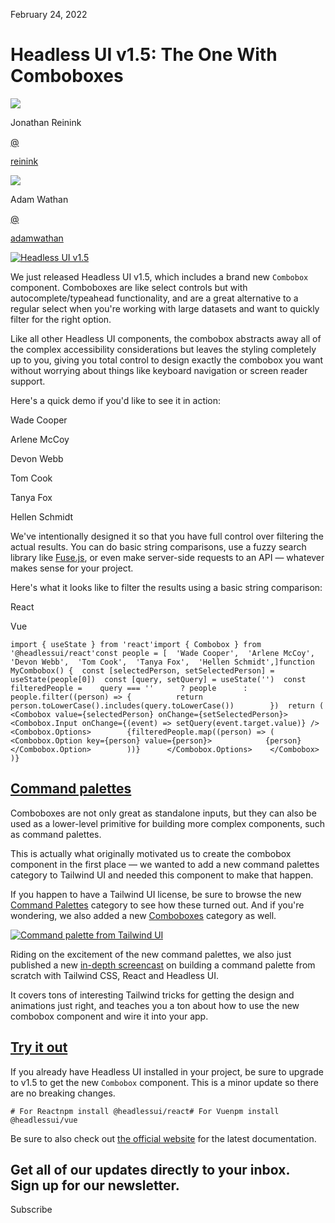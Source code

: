<!--$-->

<!--/$-->

February 24, 2022

# Headless UI v1.5: The One With Comboboxes

![](/_next/image?url=%2F_next%2Fstatic%2Fmedia%2Freinink.dd880af3.jpg\&w=96\&q=75)

Jonathan Reinink

[@](https://twitter.com/reinink)

<!-- -->

[reinink](https://twitter.com/reinink)

![](/_next/image?url=%2F_next%2Fstatic%2Fmedia%2Fadamwathan.f69b0b90.jpg\&w=96\&q=75)

Adam Wathan

[@](https://twitter.com/adamwathan)

<!-- -->

[adamwathan](https://twitter.com/adamwathan)

[![Headless UI v1.5](/_next/image?url=%2F_next%2Fstatic%2Fmedia%2Fbanner.ec1e13c6.jpg\&w=3840\&q=75)](https://headlessui.dev)

We just released Headless UI v1.5, which includes a brand new `Combobox` component. Comboboxes are like select controls but with autocomplete/typeahead functionality, and are a great alternative to a regular select when you're working with large datasets and want to quickly filter for the right option.

Like all other Headless UI components, the combobox abstracts away all of the complex accessibility considerations but leaves the styling completely up to you, giving you total control to design exactly the combobox you want without worrying about things like keyboard navigation or screen reader support.

Here's a quick demo if you'd like to see it in action:

Wade Cooper

Arlene McCoy

Devon Webb

Tom Cook

Tanya Fox

Hellen Schmidt

We've intentionally designed it so that you have full control over filtering the actual results. You can do basic string comparisons, use a fuzzy search library like [Fuse.js](https://fusejs.io/), or even make server-side requests to an API — whatever makes sense for your project.

Here's what it looks like to filter the results using a basic string comparison:

React

Vue

```
import { useState } from 'react'import { Combobox } from '@headlessui/react'const people = [  'Wade Cooper',  'Arlene McCoy',  'Devon Webb',  'Tom Cook',  'Tanya Fox',  'Hellen Schmidt',]function MyCombobox() {  const [selectedPerson, setSelectedPerson] = useState(people[0])  const [query, setQuery] = useState('')  const filteredPeople =    query === ''      ? people      : people.filter((person) => {          return person.toLowerCase().includes(query.toLowerCase())        })  return (    <Combobox value={selectedPerson} onChange={setSelectedPerson}>      <Combobox.Input onChange={(event) => setQuery(event.target.value)} />      <Combobox.Options>        {filteredPeople.map((person) => (          <Combobox.Option key={person} value={person}>            {person}          </Combobox.Option>        ))}      </Combobox.Options>    </Combobox>  )}
```

## [Command palettes](#command-palettes)

Comboboxes are not only great as standalone inputs, but they can also be used as a lower-level primitive for building more complex components, such as command palettes.

This is actually what originally motivated us to create the combobox component in the first place — we wanted to add a new command palettes category to Tailwind UI and needed this component to make that happen.

If you happen to have a Tailwind UI license, be sure to browse the new [Command Palettes](https://tailwindui.com/components/application-ui/navigation/command-palettes) category to see how these turned out. And if you're wondering, we also added a new [Comboboxes](https://tailwindui.com/components/application-ui/forms/comboboxes) category as well.

[![Command palette from Tailwind UI](/_next/image?url=%2F_next%2Fstatic%2Fmedia%2Fcommand-palette.7a93974e.jpg\&w=3840\&q=75)](https://tailwindui.com/components/application-ui/navigation/command-palettes)

Riding on the excitement of the new command palettes, we also just published a new [in-depth screencast](https://www.youtube.com/watch?v=-jix4KyxLuQ) on building a command palette from scratch with Tailwind CSS, React and Headless UI.

It covers tons of interesting Tailwind tricks for getting the design and animations just right, and teaches you a ton about how to use the new combobox component and wire it into your app.

<!-- -->

## [Try it out](#try-it-out)

If you already have Headless UI installed in your project, be sure to upgrade to v1.5 to get the new `Combobox` component. This is a minor update so there are no breaking changes.

```
# For Reactnpm install @headlessui/react# For Vuenpm install @headlessui/vue
```

Be sure to also check out [the official website](https://headlessui.dev) for the latest documentation.

Get all of our updates directly to your inbox.\
Sign up for our newsletter.
---------------------------

Subscribe

<!--$-->

<!--/$-->
